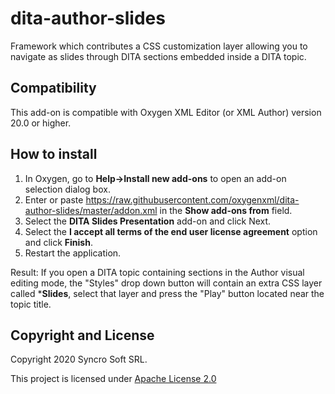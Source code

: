 # dita-author-slides
Framework which contributes a CSS customization layer allowing you to navigate as slides through DITA sections embedded inside a DITA topic.

## Compatibility
This add-on is compatible with Oxygen XML Editor (or XML Author) version 20.0 or higher. 

## How to install

1. In Oxygen, go to **Help->Install new add-ons** to open an add-on selection dialog box.
2. Enter or paste https://raw.githubusercontent.com/oxygenxml/dita-author-slides/master/addon.xml in the **Show add-ons from** field.
3. Select the **DITA Slides Presentation** add-on and click Next.
4. Select the **I accept all terms of the end user license agreement** option and click **Finish**.
5. Restart the application.

Result: If you open a DITA topic containing sections in the Author visual editing mode, the "Styles" drop down button will contain an extra CSS layer called ***Slides**, select that layer and press the "Play" button located near the topic title.

Copyright and License
---------------------
Copyright 2020 Syncro Soft SRL.

This project is licensed under [Apache License 2.0](https://github.com/oxygenxml/dita-author-slides/blob/master/LICENSE)
